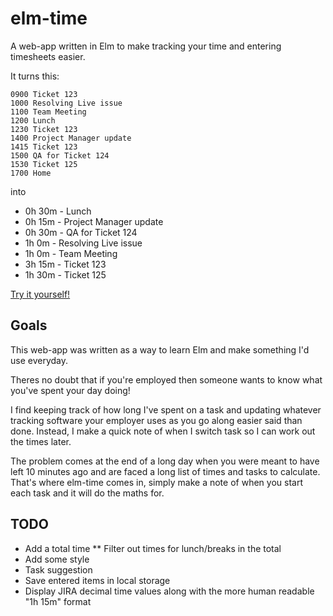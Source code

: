 # elm-time

A web-app written in Elm to make tracking your time and entering timesheets easier. 

It turns this:
```
0900 Ticket 123
1000 Resolving Live issue
1100 Team Meeting
1200 Lunch
1230 Ticket 123
1400 Project Manager update
1415 Ticket 123
1500 QA for Ticket 124
1530 Ticket 125
1700 Home
```

into

* 0h 30m - Lunch
* 0h 15m - Project Manager update
* 0h 30m - QA for Ticket 124
* 1h 0m - Resolving Live issue
* 1h 0m - Team Meeting
* 3h 15m - Ticket 123
* 1h 30m - Ticket 125

[Try it yourself!](http://guess-burger.github.io/time_tracker.html)

## Goals

This web-app was written as a way to learn Elm and make something I'd use everyday. 

Theres no doubt that if you're employed then someone wants to know what you've spent your day doing!

I find keeping track of how long I've spent on a task and updating whatever tracking software your employer uses as you go along easier said than done.
Instead, I make a quick note of when I switch task so I can work out the times later.

The problem comes at the end of a long day when you were meant to have left 10 minutes ago and are faced a long list of times and tasks to calculate.
That's where elm-time comes in, simply make a note of when you start each task and it will do the maths for.

## TODO 
* Add a total time
** Filter out times for lunch/breaks in the total
* Add some style
* Task suggestion
* Save entered items in local storage
* Display JIRA decimal time values along with the more human readable "1h 15m" format
